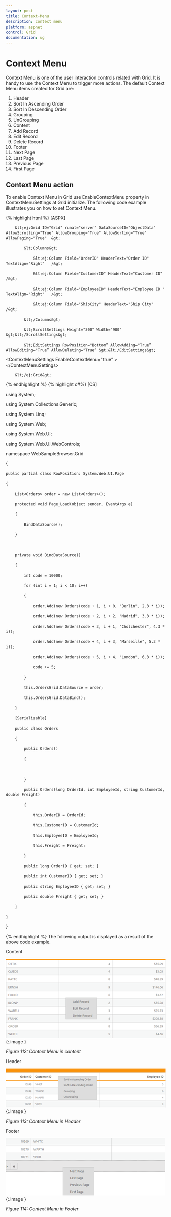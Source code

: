 ```yaml
---
layout: post
title: Context-Menu
description: context menu
platform: aspnet
control: Grid
documentation: ug
---
```


# Context Menu

Context Menu is one of the user interaction controls related with Grid. It is handy to use the Context Menu to trigger more actions. The default Context Menu items created for Grid are:

1. Header
1. Sort In Ascending Order
2. Sort In Descending Order
3. Grouping
4. UnGrouping
2. Content
1. Add Record
2. Edit Record
3. Delete Record                  
3. Footer 
1. Next Page     
2. Last Page
3. Previous Page
4. First Page

## Context Menu action


To enable Context Menu in Grid use EnableContextMenu property in ContextMenuSettings at Grid initialize. The following code example illustrates you on how to set Context Menu.


{% highlight html %}
[ASPX]

        &lt;ej:Grid ID="Grid" runat="server" DataSourceID="ObjectData" AllowScrolling="True" AllowGrouping="True" AllowSorting="True" AllowPaging="True"  &gt;

            &lt;Columns&gt;

                &lt;ej:Column Field="OrderID" HeaderText="Order ID" TextAlign="Right"   /&gt;

                &lt;ej:Column Field="CustomerID" HeaderText="Customer ID" /&gt;

                &lt;ej:Column Field="EmployeeID" HeaderText="Employee ID " TextAlign="Right"   /&gt;

                &lt;ej:Column Field="ShipCity" HeaderText="Ship City" /&gt;

            &lt;/Columns&gt;

            &lt;ScrollSettings Height="300" Width="900" &gt;&lt;/ScrollSettings&gt;

            &lt;EditSettings RowPosition="Bottom” AllowAdding="True” AllowEditing="True” AllowDeleting="True” &gt;&lt;/EditSettings&gt;

&lt;ContextMenuSettings EnableContextMenu="true” &gt;&lt;/ContextMenuSettings&gt;

        &lt;/ej:Grid&gt;
{% endhighlight %}
{% highlight c#%}
[CS]

using System;

using System.Collections.Generic;

using System.Linq;

using System.Web;

using System.Web.UI;

using System.Web.UI.WebControls;



namespace WebSampleBrowser.Grid

{

    public partial class RowPosition: System.Web.UI.Page

    {

        List<Orders> order = new List<Orders>();

        protected void Page_Load(object sender, EventArgs e)

        {

            BindDataSource();

        }



        private void BindDataSource()

        {

            int code = 10000;

            for (int i = 1; i < 10; i++)

            {

                order.Add(new Orders(code + 1, i + 0, "Berlin", 2.3 * i));

                order.Add(new Orders(code + 2, i + 2, "Madrid", 3.3 * i));

                order.Add(new Orders(code + 3, i + 1, "Cholchester", 4.3 * i));

                order.Add(new Orders(code + 4, i + 3, "Marseille", 5.3 * i));

                order.Add(new Orders(code + 5, i + 4, "London", 6.3 * i));

                code += 5;

            }

            this.OrdersGrid.DataSource = order;

            this.OrdersGrid.DataBind();

        }

        [Serializable]

        public class Orders

        {

            public Orders()

            {



            }

            public Orders(long OrderId, int EmployeeId, string CustomerId, double Freight)

            {

                this.OrderID = OrderId;

                this.CustomerID = CustomerId;

                this.EmployeeID = EmployeeId;

                this.Freight = Freight;

            }

            public long OrderID { get; set; }

            public int CustomerID { get; set; }

            public string EmployeeID { get; set; }

            public double Freight { get; set; }

        }

    }

}


{% endhighlight  %}
The following output is displayed as a result of the above code example.

Content

![C:/Users/ApoorvahR/Desktop/1.png](Context-Menu_images/Context-Menu_img1.png)
{:.image }


_Figure 112: Context Menu in content_

Header

![C:/Users/ApoorvahR/Desktop/2.png](Context-Menu_images/Context-Menu_img2.png)
{:.image }


_Figure 113: Context Menu in Header_

Footer

![](Context-Menu_images/Context-Menu_img3.png)
{:.image }


_Figure 114: Context Menu in Footer_

